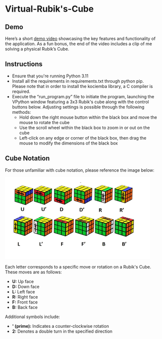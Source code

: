 # Virtual-Rubik's-Cube

## Demo

Here’s a short [demo video](https://youtu.be/Jz55aOi56Hc) showcasing the key features and functionality of the application. 
As a fun bonus, the end of the video includes a clip of me solving a physical Rubik’s Cube.

## Instructions

* Ensure that you're running Python 3.11
* Install all the requirements in requirements.txt through python pip. Please note that in order to install the kociemba library, a C compiler is required. 
* Execute the “run_program.py” file to initiate the program, launching the VPython window featuring a 3x3 Rubik's cube along with the control buttons below. Adjusting settings is possible through the following methods:
  * Hold down the right mouse button within the black box and move the mouse to rotate the cube
  * Use the scroll wheel within the black box to zoom in or out on the cube
  * Left-click on any edge or corner of the black box, then drag the mouse to modify the dimensions of the black box

## Cube Notation
For those unfamiliar with cube notation, please reference the image below:

<img src="./cube_notation.png">

Each letter corresponds to a specific move or rotation on a Rubik's Cube. These moves are as follows:

- **U:** Up face
- **D:** Down face
- **L:** Left face
- **R:** Right face
- **F:** Front face
- **B:** Back face

Additional symbols include:
- **' (prime):** Indicates a counter-clockwise rotation
- **2:** Denotes a double turn in the specified direction
